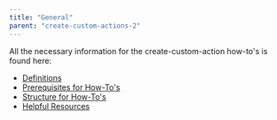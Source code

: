 ```yaml
---
title: "General"
parent: "create-custom-actions-2"
---
```


All the necessary information for the create-custom-action how-to's is found here:

* [Definitions](custom-action-definitions-2)
* [Prerequisites for How-To's](custom-action-prerequisites-2)
* [Structure for How-To's](custom-action-howto-structure-2)
* [Helpful Resources](custom-action-helpful-resources-2)
